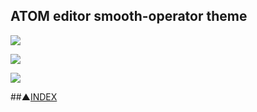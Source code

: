 ## ATOM editor smooth-operator theme


![](http://localhost:18080/contents/entries/entry1/img/smooth-operator-navy.png)

![](http://localhost:18080/contents/entries/entry1/img/smooth-operator.png)

![](http://localhost:18080/contents/entries/entry1/img/settings.png)


##▲[INDEX](/contents/entries/entry0/entry.html)
